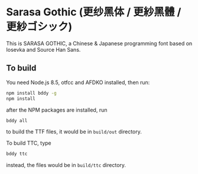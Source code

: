 # Sarasa Gothic (更纱黑体 / 更紗黑體 / 更紗ゴシック)

This is SARASA GOTHIC, a Chinese & Japanese programming font based on Iosevka and Source Han Sans.

## To build

You need Node.js 8.5, otfcc and AFDKO installed, then run:

```bash
npm install bddy -g
npm install
```

after the NPM packages are installed, run

```bash
bddy all
```

to build the TTF files, it would be in `build/out` directory.

To build TTC, type

```bash
bddy ttc
```

instead, the files would be in `build/ttc` directory.

